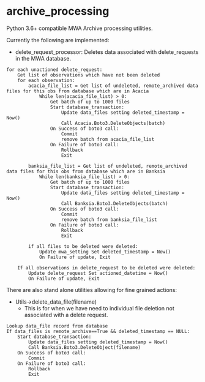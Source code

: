 # archive_processing
Python 3.6+ compatible MWA Archive processing utilities.

Currently the following are implemented:
* delete_request_processor: Deletes data associated with delete_requests in the MWA database.

```
for each unactioned delete_request:
    Get list of observations which have not been deleted
    for each observation:        
        acacia_file_list = Get list of undeleted, remote_archived data files for this obs from database which are in Acacia
            While len(acacia_file_list) > 0:
                Get batch of up to 1000 files
                Start database_transaction:
                    Update data_files setting deleted_timestamp = Now()
                    Call Acacia.Boto3.DeleteObjects(batch)                    
                On Success of boto3 call: 
                    Commit
                    remove batch from acacia_file_list
                On Failure of boto3 call: 
                    Rollback
                    Exit

        banksia_file_list = Get list of undeleted, remote_archived data files for this obs from database which are in Banksia
            While len(banksia_file_list) > 0:
                Get batch of up to 1000 files
                Start database_transaction:
                    Update data_files setting deleted_timestamp = Now()
                    Call Banksia.Boto3.DeleteObjects(batch)
                On Success of boto3 call: 
                    Commit
                    remove batch from banksia_file_list
                On Failure of boto3 call: 
                    Rollback
                    Exit
        
        if all files to be deleted were deleted:
            Update mwa_setting Set deleted_timestamp = Now()
            On Failure of update, Exit
    
    If all observations in delete_request to be deleted were deleted:
        Update delete_request Set actioned_datetime = Now()
        On Failure of update, Exit

```
There are also stand alone utilities allowing for fine grained actions:
* Utils->delete_data_file(filename)
  * This is for when we have need to individual file deletion not associated with a delete request.

```
Lookup data_file record from database
If data_files is remote_archive==True && deleted_timestamp == NULL:
    Start database_transaction:
        Update data_files setting deleted_timestamp = Now()
        Call Banksia.Boto3.DeleteObject(filename)
    On Success of boto3 call: 
        Commit
    On Failure of boto3 call: 
        Rollback
        Exit
```